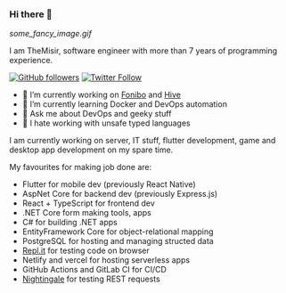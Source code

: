 ### Hi there 👋

_some_fancy_image.gif_

I am TheMisir, software engineer with more than 7 years of programming experience.

[![GitHub followers](https://img.shields.io/github/followers/themisir?style=social)](https://github.com/themisir)
[![Twitter Follow](https://img.shields.io/twitter/follow/themisir?style=social)](https://twitter.com/themisir)

- 🔭 I’m currently working on [Fonibo](https://fonibo.com/en) and [Hive](https://github.com/hivedb/hive)
- 🌱 I’m currently learning Docker and DevOps automation
- 💬 Ask me about DevOps and geeky stuff
- 🤬 I hate working with unsafe typed languages

I am currently working on server, IT stuff, flutter development, game and desktop app development on my spare time.

My favourites for making job done are:

- Flutter for mobile dev (previously React Native)
- AspNet Core for backend dev (previously Express.js)
- React + TypeScript for frontend dev
- .NET Core form making tools, apps
- C# for building .NET apps
- EntityFramework Core for object-relational mapping
- PostgreSQL for hosting and managing structed data
- [Repl.it](https://repl.it) for testing code on browser
- Netlify and vercel for hosting serverless apps
- GitHub Actions and GitLab CI for CI/CD
- [Nightingale](https://www.microsoft.com/en-us/p/nightingale-rest-api-client/9n2t6f9f5zdn) for testing REST requests
